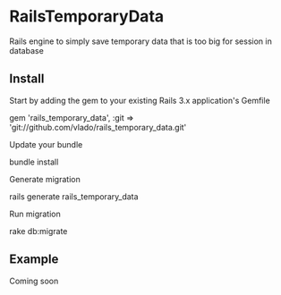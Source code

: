 RailsTemporaryData
==================

Rails engine to simply save temporary data that is too big for session in database

Install
-------

Start by adding the gem to your existing Rails 3.x application's Gemfile

  gem 'rails_temporary_data', :git => 'git://github.com/vlado/rails_temporary_data.git'

Update your bundle

  bundle install
    
Generate migration

  rails generate rails_temporary_data
  
Run migration

  rake db:migrate
    
Example
-------

Coming soon